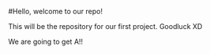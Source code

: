 #Hello, welcome to our repo!  

This will be the repository for our first project. Goodluck XD

We are going to get A!!
